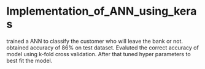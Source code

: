 # Implementation_of_ANN_using_keras
trained a ANN to classify the customer who will leave the bank or not.
obtained accuracy of 86% on test dataset.
Evaluted the correct accuracy of model using k-fold cross validation.
After that tuned hyper parameters to best fit the model.
